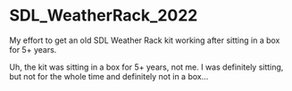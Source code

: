 # SDL_WeatherRack_2022

My effort to get an old SDL Weather Rack kit working after sitting in a box for 5+ years.


Uh, the kit was sitting in a box for 5+ years, not me. I was definitely sitting, but not for the whole time and definitely not in a box...
